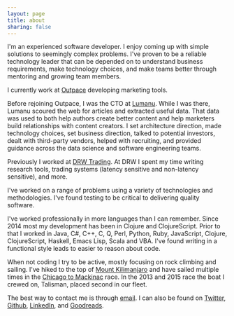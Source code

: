```yaml
---
layout: page
title: about
sharing: false
---
```


I'm an experienced software developer. I enjoy coming up with simple
solutions to seemingly complex problems. I've proven to be a reliable
technology leader that can be depended on to understand business
requirements, make technology choices, and make teams better through
mentoring and growing team members.

I currently work at [Outpace](http://outpace.com) developing marketing
tools.

Before rejoining Outpace, I was the CTO
at [Lumanu](https://lumanu.com). While I was there, Lumanu scoured the
web for articles and extracted useful data. That data was used to both
help authors create better content and help marketers build
relationships with content creators. I set architecture direction,
made technology choices, set business direction, talked to potential
investors, dealt with third-party vendors, helped with recruiting, and
provided guidance across the data science and software engineering
teams.

Previously I worked at [DRW Trading](http://drw.com). At DRW I spent
my time writing research tools, trading systems (latency sensitive and
non-latency sensitive), and more.

I've worked on a range of problems using a variety of technologies and
methodologies. I've found testing to be critical to delivering quality
software.

I've worked professionally in more languages than I can
remember. Since 2014 most my development has been in Clojure and
ClojureScript. Prior to that I worked in Java, C#, C++, C, Q, Perl,
Python, Ruby, JavaScript, Clojure, ClojureScript, Haskell, Emacs Lisp,
Scala and VBA. I've found writing in a functional style leads to
easier to reason about code.

When not coding I try to be active, mostly focusing on rock climbing
and sailing. I've hiked to the top of [Mount Kilimanjaro](/kili.html)
and have sailed multiple times in the
[Chicago to Mackinac](http://en.wikipedia.org/wiki/Chicago_to_Mackinac_Boat_Race)
race. In the 2013 and 2015 race the boat I crewed on, Talisman, placed
second in our fleet.

The best way to contact me is through
[email](mailto:jake@jakemccrary.com). I can also be found on
[Twitter](http://twitter.com/jakemcc),
[Github](https://github.com/jakemcc),
[LinkedIn](http://www.linkedin.com/in/jakemccrary), and
[Goodreads](http://www.goodreads.com/user/show/3431614-jake-mccrary).

